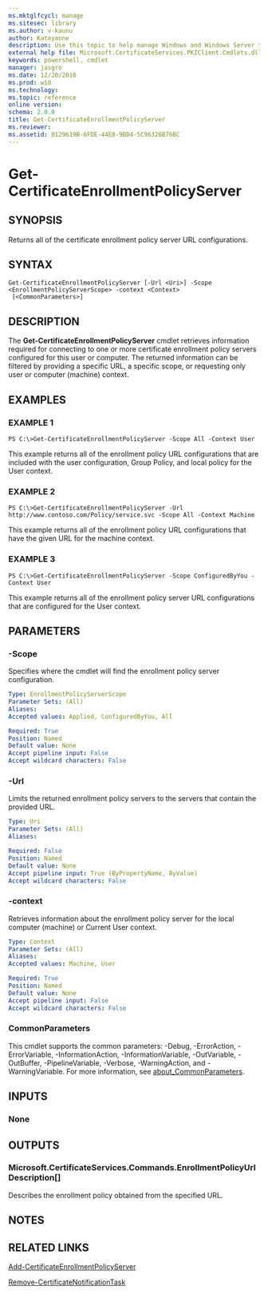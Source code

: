 ```yaml
---
ms.mktglfcycl: manage
ms.sitesec: library
ms.author: v-kaunu
author: Kateyanne
description: Use this topic to help manage Windows and Windows Server technologies with Windows PowerShell.
external help file: Microsoft.CertificateServices.PKIClient.Cmdlets.dll-Help.xml
keywords: powershell, cmdlet
manager: jasgro
ms.date: 12/20/2016
ms.prod: w10
ms.technology: 
ms.topic: reference
online version: 
schema: 2.0.0
title: Get-CertificateEnrollmentPolicyServer
ms.reviewer:
ms.assetid: 0129619B-6FDE-44E0-9BD4-5C96326B76BC
---
```


# Get-CertificateEnrollmentPolicyServer

## SYNOPSIS
Returns all of the certificate enrollment policy server URL configurations.

## SYNTAX

```
Get-CertificateEnrollmentPolicyServer [-Url <Uri>] -Scope <EnrollmentPolicyServerScope> -context <Context>
 [<CommonParameters>]
```

## DESCRIPTION
The **Get-CertificateEnrollmentPolicyServer** cmdlet retrieves information required for connecting to one or more certificate enrollment policy servers configured for this user or computer.
The returned information can be filtered by providing a specific URL, a specific scope, or requesting only user or computer (machine) context.

## EXAMPLES

### EXAMPLE 1
```
PS C:\>Get-CertificateEnrollmentPolicyServer -Scope All -Context User
```

This example returns all of the enrollment policy URL configurations that are included with the user configuration, Group Policy, and local policy for the User context.

### EXAMPLE 2
```
PS C:\>Get-CertificateEnrollmentPolicyServer -Url http://www.contoso.com/Policy/service.svc -Scope All -Context Machine
```

This example returns all of the enrollment policy URL configurations that have the given URL for the machine context.

### EXAMPLE 3
```
PS C:\>Get-CertificateEnrollmentPolicyServer -Scope ConfiguredByYou -Context User
```

This example returns all of the enrollment policy server URL configurations that are configured for the User context.

## PARAMETERS

### -Scope
Specifies where the cmdlet will find the enrollment policy server configuration.

```yaml
Type: EnrollmentPolicyServerScope
Parameter Sets: (All)
Aliases: 
Accepted values: Applied, ConfiguredByYou, All

Required: True
Position: Named
Default value: None
Accept pipeline input: False
Accept wildcard characters: False
```

### -Url
Limits the returned enrollment policy servers to the servers that contain the provided URL.

```yaml
Type: Uri
Parameter Sets: (All)
Aliases: 

Required: False
Position: Named
Default value: None
Accept pipeline input: True (ByPropertyName, ByValue)
Accept wildcard characters: False
```

### -context
Retrieves information about the enrollment policy server for the local computer (machine) or Current User context.

```yaml
Type: Context
Parameter Sets: (All)
Aliases: 
Accepted values: Machine, User

Required: True
Position: Named
Default value: None
Accept pipeline input: False
Accept wildcard characters: False
```

### CommonParameters
This cmdlet supports the common parameters: -Debug, -ErrorAction, -ErrorVariable, -InformationAction, -InformationVariable, -OutVariable, -OutBuffer, -PipelineVariable, -Verbose, -WarningAction, and -WarningVariable. For more information, see [about_CommonParameters](https://go.microsoft.com/fwlink/?LinkID=113216).

## INPUTS

### None

## OUTPUTS

### Microsoft.CertificateServices.Commands.EnrollmentPolicyUrlDescription[]
Describes the enrollment policy obtained from the specified URL.

## NOTES

## RELATED LINKS

[Add-CertificateEnrollmentPolicyServer](./Add-CertificateEnrollmentPolicyServer.md)

[Remove-CertificateNotificationTask](./Remove-CertificateNotificationTask.md)

